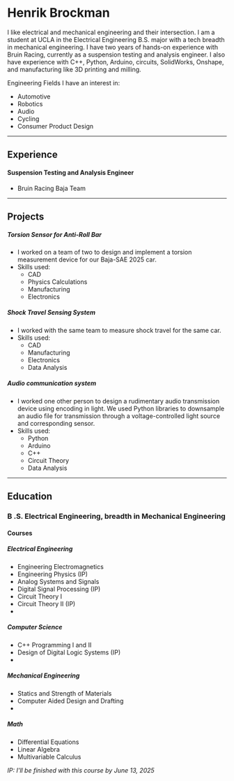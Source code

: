 # Henrik Brockman

I like electrical and mechanical engineering and their intersection. I am a student at UCLA in the Electrical Engineering B.S. major with a tech breadth in mechanical engineering. I have two years of hands-on experience with Bruin Racing, currently as a suspension testing and analysis engineer. I also have experience with C++, Python, Arduino, circuits, SolidWorks, Onshape, and manufacturing like 3D printing and milling.

Engineering Fields I have an interest in:
- Automotive
- Robotics
- Audio
- Cycling
- Consumer Product Design

---
## Experience
#### Suspension Testing and Analysis Engineer
- Bruin Racing Baja Team

---
## Projects

##### Torsion Sensor for Anti-Roll Bar
- I worked on a team of two to design and implement a torsion measurement device for our Baja-SAE 2025 car.
- Skills used:
	- CAD
	- Physics Calculations
	- Manufacturing
	- Electronics

##### Shock Travel Sensing System
- I worked with the same team to measure shock travel for the same car.
- Skills used:
	- CAD
	- Manufacturing
	- Electronics
	- Data Analysis

##### Audio communication system
- I worked one other person to design a rudimentary audio transmission device using encoding in light. We used Python libraries to downsample an audio file for transmission through a voltage-controlled light source and corresponding sensor.
- Skills used:
	- Python
	- Arduino
	- C++
	- Circuit Theory
	- Data Analysis

---
## Education
### B .S. Electrical Engineering, breadth in Mechanical Engineering

#### Courses      

##### Electrical Engineering

- Engineering Electromagnetics
- Engineering Physics (IP)
- Analog Systems and Signals
- Digital Signal Processing (IP)
- Circuit Theory I
- Circuit Theory II (IP)
- 
##### Computer Science

- C++ Programming I and II
- Design of Digital Logic Systems (IP)
- 
##### Mechanical Engineering

- Statics and Strength of Materials
- Computer Aided Design and Drafting
- 
##### Math

- Differential Equations
- Linear Algebra
- Multivariable Calculus

*IP: I'll be finished with this course by June 13, 2025*

